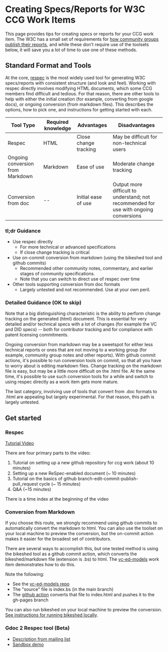 
# Creating Specs/Reports for W3C CCG Work Items

This page provides tips for creating specs or reports for your CCG work item. The W3C has a small set of requirements for [how community groups publish their reports](https://www.w3.org/community/reports/reqs/), and while these don't require use of the toolsets below, it will save you a lot of time to use one of these methods.

## Standard Format and Tools

At the core, [respec](https://github.com/w3c/respec/wiki) is the most widely used tool for generating W3C specs/reports with consistent structure (and look and feel). Working with respec directly involves modifying HTML documents, which some CCG members find difficult and tedious. For that reason, there are other tools to help with either the initial creation (for example, converting from google docs), or ongoing conversion (from markdown files). This describes the options, how to pick one, and instructions for getting started with each.

| Tool Type | Required knowledge | Advantages            | Disadvantages | 
|-----------|--------------------|-----------------------|---------------|
| Respec    | HTML               | Close change tracking | May be difficult for non-technical users |
| Ongoing conversion from Markdown | Markdown | Ease of use   | Moderate change tracking  |
| Conversion from doc | --        | Initial ease of use   | Output more difficult to understand; not recommended for use with ongoing conversions | 

### tl;dr Guidance

- Use respec directly
   - For more technical or advanced specifications
   - If close change tracking is critical
- Use on-commit conversion from markdown (using the bikeshed tool and github commits)
   - Recommended other community notes, commentary, and earlier stages of community specifications.
   - Note that you can switch to direct use of respec over time
- Other tools supporting conversion from doc formats
   - Largely untested and not recommended. Use at your own peril.
   
### Detailed Guidance (OK to skip)
Note that a big distinguishing characteristic is the ability to perform change tracking on the generated (html) document. This is essential for very detailed and/or technical specs with a lot of changes (for example the VC and DID specs) -- both for contributor tracking and for compliance with patent licensing commitments.

Ongoing conversion from markdown may be a sweetspot for either less technical reports or ones that are not moving to a working group (for example, community group notes and other reports). With github commit actions, it's possible to run conversion tools on commit, so that all you have to worry about is editing markdown files. Change tracking on the markdown file is easy, but may be a little more difficult on the .html file. At the same time, it's possible to use such conversion tools for a while and switch to using respec directly as a work item gets more mature.

The last category, involving use of tools that convert from .doc formats to .html are appealing but largely experimental. For that reason, this path is largely untested.

## Get started

### Respec 
[Tutorial Video](https://youtu.be/0eQXU6Z-A6Q)

There are four primary parts to the video:
1. Tutorial on setting up a new github repository for ccg work (about 10 minutes)
2. Setting up a new ReSpec-enabled document (~ 10 minutes)
3. Tutorial on the basics of github branch-edit-commit-publish-pull_request cycle (~ 15 minutes)
4. Q&A (~15 minutes)

There is a time index at the beginning of the video

### Conversion from Markdown

If you choose this route, we strongly recommend using github commits to automatically convert the markdown to html. You can also use the toolset on your local machine to preview the conversion, but the on-commit action makes it easier for the broadest set of contributors.

There are several ways to accomplish this, but one tested method is using the bikeshed tool as a github commit action, which converts the bikeshed/markdown file (extension is .bs) to html. The [vc-ed-models](https://w3c-ccg.github.io/vc-ed-models/) work item demonstrates how to do this.

Note the following:
- See the [vc-ed-models repo](https://github.com/w3c-ccg/vc-ed-models)
- The "source" file is index.bs (in the main branch)
- The [github action](https://github.com/w3c-ccg/vc-ed-models/blob/main/.github/workflows/publish.yml) converts that file to index.html and pushes it to the gh-pages branch

You can also run bikeshed on your local machine to preview the conversion. [See instructions for running bikeshed locally](https://w3c-ccg.github.io/bikeshed_instructions.html).

### Gdoc 2 Respec tool (Beta)
- [Description from mailing list](https://lists.w3.org/Archives/Public/spec-prod/2018JulSep/0003.html)
- [Sandbox demo](credweb.org/signals)


